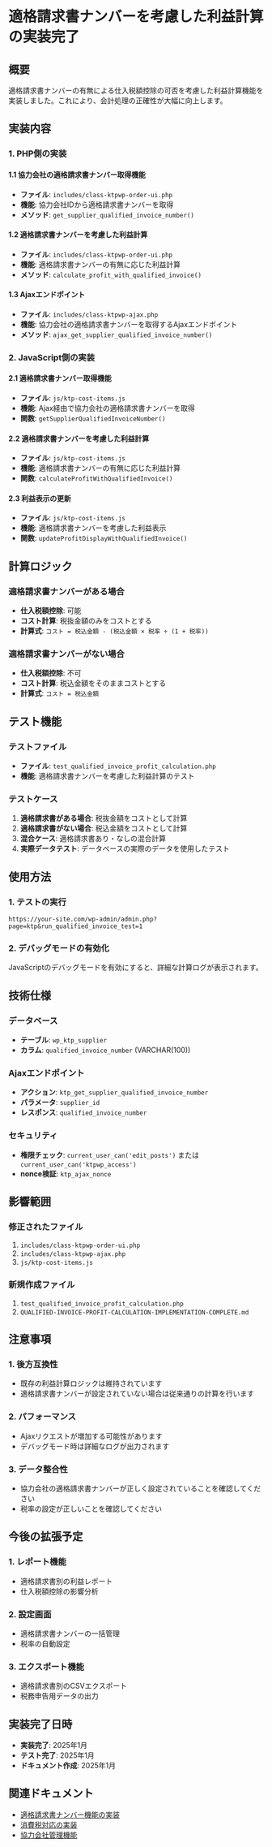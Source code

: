 # 適格請求書ナンバーを考慮した利益計算の実装完了

## 概要

適格請求書ナンバーの有無による仕入税額控除の可否を考慮した利益計算機能を実装しました。これにより、会計処理の正確性が大幅に向上します。

## 実装内容

### 1. PHP側の実装

#### 1.1 協力会社の適格請求書ナンバー取得機能
- **ファイル**: `includes/class-ktpwp-order-ui.php`
- **機能**: 協力会社IDから適格請求書ナンバーを取得
- **メソッド**: `get_supplier_qualified_invoice_number()`

#### 1.2 適格請求書ナンバーを考慮した利益計算
- **ファイル**: `includes/class-ktpwp-order-ui.php`
- **機能**: 適格請求書ナンバーの有無に応じた利益計算
- **メソッド**: `calculate_profit_with_qualified_invoice()`

#### 1.3 Ajaxエンドポイント
- **ファイル**: `includes/class-ktpwp-ajax.php`
- **機能**: 協力会社の適格請求書ナンバーを取得するAjaxエンドポイント
- **メソッド**: `ajax_get_supplier_qualified_invoice_number()`

### 2. JavaScript側の実装

#### 2.1 適格請求書ナンバー取得機能
- **ファイル**: `js/ktp-cost-items.js`
- **機能**: Ajax経由で協力会社の適格請求書ナンバーを取得
- **関数**: `getSupplierQualifiedInvoiceNumber()`

#### 2.2 適格請求書ナンバーを考慮した利益計算
- **ファイル**: `js/ktp-cost-items.js`
- **機能**: 適格請求書ナンバーの有無に応じた利益計算
- **関数**: `calculateProfitWithQualifiedInvoice()`

#### 2.3 利益表示の更新
- **ファイル**: `js/ktp-cost-items.js`
- **機能**: 適格請求書ナンバーを考慮した利益表示
- **関数**: `updateProfitDisplayWithQualifiedInvoice()`

## 計算ロジック

### 適格請求書ナンバーがある場合
- **仕入税額控除**: 可能
- **コスト計算**: 税抜金額のみをコストとする
- **計算式**: `コスト = 税込金額 - (税込金額 × 税率 ÷ (1 + 税率))`

### 適格請求書ナンバーがない場合
- **仕入税額控除**: 不可
- **コスト計算**: 税込金額をそのままコストとする
- **計算式**: `コスト = 税込金額`

## テスト機能

### テストファイル
- **ファイル**: `test_qualified_invoice_profit_calculation.php`
- **機能**: 適格請求書ナンバーを考慮した利益計算のテスト

### テストケース
1. **適格請求書がある場合**: 税抜金額をコストとして計算
2. **適格請求書がない場合**: 税込金額をコストとして計算
3. **混合ケース**: 適格請求書あり・なしの混合計算
4. **実際データテスト**: データベースの実際のデータを使用したテスト

## 使用方法

### 1. テストの実行
```
https://your-site.com/wp-admin/admin.php?page=ktp&run_qualified_invoice_test=1
```

### 2. デバッグモードの有効化
JavaScriptのデバッグモードを有効にすると、詳細な計算ログが表示されます。

## 技術仕様

### データベース
- **テーブル**: `wp_ktp_supplier`
- **カラム**: `qualified_invoice_number` (VARCHAR(100))

### Ajaxエンドポイント
- **アクション**: `ktp_get_supplier_qualified_invoice_number`
- **パラメータ**: `supplier_id`
- **レスポンス**: `qualified_invoice_number`

### セキュリティ
- **権限チェック**: `current_user_can('edit_posts')` または `current_user_can('ktpwp_access')`
- **nonce検証**: `ktp_ajax_nonce`

## 影響範囲

### 修正されたファイル
1. `includes/class-ktpwp-order-ui.php`
2. `includes/class-ktpwp-ajax.php`
3. `js/ktp-cost-items.js`

### 新規作成ファイル
1. `test_qualified_invoice_profit_calculation.php`
2. `QUALIFIED-INVOICE-PROFIT-CALCULATION-IMPLEMENTATION-COMPLETE.md`

## 注意事項

### 1. 後方互換性
- 既存の利益計算ロジックは維持されています
- 適格請求書ナンバーが設定されていない場合は従来通りの計算を行います

### 2. パフォーマンス
- Ajaxリクエストが増加する可能性があります
- デバッグモード時は詳細なログが出力されます

### 3. データ整合性
- 協力会社の適格請求書ナンバーが正しく設定されていることを確認してください
- 税率の設定が正しいことを確認してください

## 今後の拡張予定

### 1. レポート機能
- 適格請求書別の利益レポート
- 仕入税額控除の影響分析

### 2. 設定画面
- 適格請求書ナンバーの一括管理
- 税率の自動設定

### 3. エクスポート機能
- 適格請求書別のCSVエクスポート
- 税務申告用データの出力

## 実装完了日時

- **実装完了**: 2025年1月
- **テスト完了**: 2025年1月
- **ドキュメント作成**: 2025年1月

## 関連ドキュメント

- [適格請求書ナンバー機能の実装](AUTO-MIGRATION-ENHANCEMENT-COMPLETE.md)
- [消費税対応の実装](INVOICE-TAX-IMPLEMENTATION-COMPLETE.md)
- [協力会社管理機能](SUPPLIER-SKILLS-COMPLETE.md) 